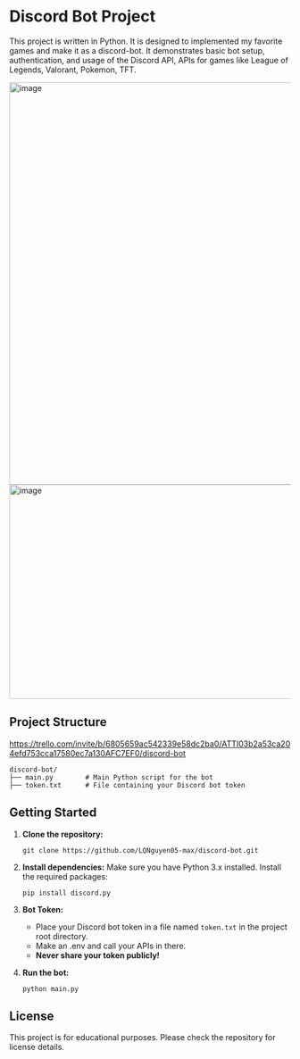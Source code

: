 # Discord Bot Project

This project is written in Python. It is designed to implemented my favorite games and make it as a discord-bot. It demonstrates basic bot setup, authentication, and usage of the Discord API, APIs for games like League of Legends, Valorant, Pokemon, TFT.

<img width="1276" height="721" alt="image" src="https://github.com/user-attachments/assets/5a93579b-2698-45cd-a563-655aa6d8a33d" />
<img width="1264" height="384" alt="image" src="https://github.com/user-attachments/assets/36225fff-16c4-41bd-b0aa-15423697ed86" />


## Project Structure
https://trello.com/invite/b/6805659ac542339e58dc2ba0/ATTI03b2a53ca204efd753cca17580ec7a130AFC7EF0/discord-bot
```
discord-bot/
├── main.py        # Main Python script for the bot
├── token.txt      # File containing your Discord bot token
```

## Getting Started

1. **Clone the repository:**

   ```
   git clone https://github.com/LQNguyen05-max/discord-bot.git
   ```

2. **Install dependencies:**
   Make sure you have Python 3.x installed. Install the required packages:

   ```
   pip install discord.py
   ```

3. **Bot Token:**

   - Place your Discord bot token in a file named `token.txt` in the project root directory.
   - Make an .env and call your APIs in there.
   - **Never share your token publicly!**

4. **Run the bot:**
   ```
   python main.py
   ```

## License

This project is for educational purposes. Please check the repository for license details.
